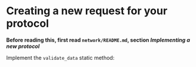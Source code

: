 # Creating a new request for your protocol

**Before reading this, first read `network/README.md`, section _Implementing a new protocol_** 


Implement the `validate_data` static method: 

